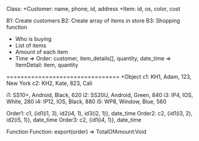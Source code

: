 Class: 
	+Customer: name, phone, id, address
	+Item: id, os, color, cost
	
B1: Create customers
B2: Create array of items in store
B3: Shopping function

+ Who is buying
+ List of items
+ Amount of each item
+ Time
=> Order: customer, item_details[], quantity, date_time
=> ItemDetail: item, quantity


================================
+Object
c1: KH1, Adam, 123, New York
c2: KH2, Kate, 823, Cali

i1: SS10+, Android, Black, 620
i2: SS20U, Android, Green, 840
i3: IP4, IOS, White, 280
i4: IP12, IOS, Black, 880
i5: WP8, Window, Blue, 560


Order1: c1, {id1(i1, 3), id2(i4, 1), id3(i2, 1)}, date_time
Order2: c2, {id1(i3, 2), id2(i5, 1)}, date_time
Order3: c2, {id1(i4, 1)}, date_time


Function
Function: export(order) => TotalOfAmount:Void



